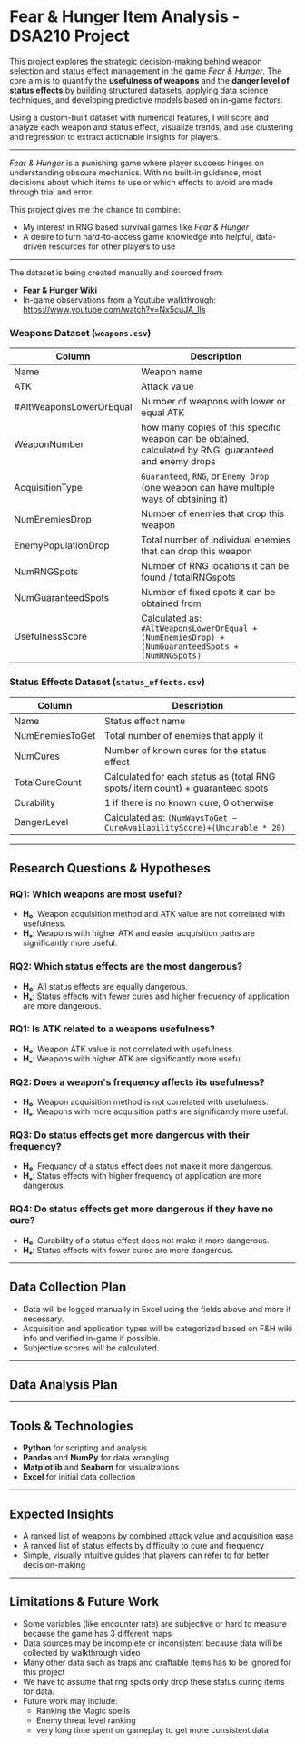 # Fear & Hunger Item Analysis - DSA210 Project

This project explores the strategic decision-making behind weapon selection and status effect management in the game *Fear & Hunger*. The core aim is to quantify the **usefulness of weapons** and the **danger level of status effects** by building structured datasets, applying data science techniques, and developing predictive models based on in-game factors.

Using a custom-built dataset with numerical features, I will score and analyze each weapon and status effect, visualize trends, and use clustering and regression to extract actionable insights for players.

---

*Fear & Hunger* is a punishing game where player success hinges on understanding obscure mechanics. With no built-in guidance, most decisions about which items to use or which effects to avoid are made through trial and error.

This project gives me the chance to combine:
- My interest in RNG based  survival games like *Fear & Hunger*
- A desire to turn hard-to-access game knowledge into helpful, data-driven resources for other players to use

---


The dataset is being created manually and sourced from:
- **Fear & Hunger Wiki**
- In-game observations from a Youtube walkthrough: https://www.youtube.com/watch?v=Nx5cuJA_lIs

### Weapons Dataset (`weapons.csv`)
| Column | Description |
|--------|-------------|
| Name | Weapon name |
| ATK | Attack value |
| #AltWeaponsLowerOrEqual | Number of weapons with lower or equal ATK |
| WeaponNumber | how many copies of this specific weapon can be obtained, calculated by RNG, guaranteed and enemy drops|
| AcquisitionType | `Guaranteed`, `RNG`, or `Enemy Drop` (one weapon can have multiple ways of obtaining it) | 
| NumEnemiesDrop | Number of enemies that drop this weapon |
| EnemyPopulationDrop     | Total number of individual enemies that can drop this weapon |
| NumRNGSpots | Number of RNG locations it can be found / totalRNGspots |
| NumGuaranteedSpots | Number of fixed spots it can be obtained from |
| UsefulnessScore | Calculated as: `#AltWeaponsLowerOrEqual + (NumEnemiesDrop) + (NumGuaranteedSpots + (NumRNGSpots)`| 

### Status Effects Dataset (`status_effects.csv`)
| Column | Description |
|--------|-------------|
| Name | Status effect name |
| NumEnemiesToGet | Total number of enemies that apply it |
| NumCures | Number of known cures for the status effect |
| TotalCureCount | Calculated for each status as (total RNG spots/ item count) + guaranteed spots |
| Curability | 1 if there is no known cure, 0 otherwise |
| DangerLevel | Calculated as: `(NumWaysToGet − CureAvailabilityScore)+(Uncurable * 20)` |

---

## Research Questions & Hypotheses

### RQ1: Which weapons are most useful?
- **H₀**: Weapon acquisition method and ATK value are not correlated with usefulness.
- **Hₐ**: Weapons with higher ATK and easier acquisition paths are significantly more useful.

### RQ2: Which status effects are the most dangerous?
- **H₀**: All status effects are equally dangerous.
- **Hₐ**: Status effects with fewer cures and higher frequency of application are more dangerous.

### RQ1: Is ATK related to a weapons usefulness?
- **H₀**: Weapon ATK value is not correlated with usefulness.
- **Hₐ**: Weapons with higher ATK are significantly more useful.

### RQ2: Does a weapon's frequency affects its usefulness?
- **H₀**: Weapon acquisition method is not correlated with usefulness.
- **Hₐ**: Weapons with more acquisition paths are significantly more useful.

### RQ3: Do status effects get more dangerous with their frequency?
- **H₀**: Frequancy of a status effect does not make it more dangerous.
- **Hₐ**: Status effects with higher frequency of application are more dangerous.

### RQ4: Do status effects get more dangerous if they have no cure?
- **H₀**: Curability of a status effect does not make it more dangerous.
- **Hₐ**: Status effects with fewer cures are more dangerous.


---

## Data Collection Plan
- Data will be logged manually in Excel using the fields above and more if necessary.
- Acquisition and application types will be categorized based on F&H wiki info and verified in-game if possible.
- Subjective scores will be calculated.

---

## Data Analysis Plan


---

## Tools & Technologies
- **Python** for scripting and analysis
- **Pandas** and **NumPy** for data wrangling
- **Matplotlib** and **Seaborn** for visualizations
- **Excel** for initial data collection

---

## Expected Insights
- A ranked list of weapons by combined attack value and acquisition ease
- A ranked list of status effects by difficulty to cure and frequency
- Simple, visually intuitive guides that players can refer to for better decision-making

---

## Limitations & Future Work
- Some variables (like encounter rate) are subjective or hard to measure because the game has 3 different maps 
- Data sources may be incomplete or inconsistent because data will be collected by walkthrough video
- Many other data such as traps and craftable items has to be ignored for this project
- We have to assume that rng spots only drop these status curing items for data.
- Future work may include:
  - Ranking the Magic spells
  - Enemy threat level ranking
  - very long time spent on gameplay to get more consistent data
